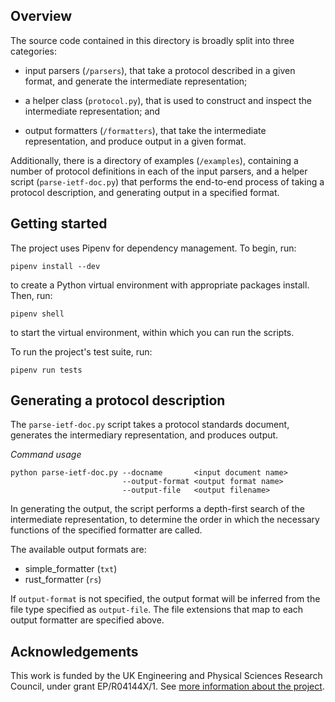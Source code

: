 Overview
--------

 The source code contained in this directory is broadly split into three
 categories:

  - input parsers (`/parsers`), that take a protocol described in a
    given format, and generate the intermediate representation;

  - a helper class (`protocol.py`), that is used to
    construct and inspect the intermediate representation; and

  - output formatters (`/formatters`), that take the intermediate
    representation, and produce output in a given format.

 Additionally, there is a directory of examples (`/examples`), containing a
 number of protocol definitions in each of the input parsers, and a helper
 script (`parse-ietf-doc.py`) that performs the end-to-end process of
 taking a protocol description, and generating output in a specified format.

 Getting started
 ---------------

 The project uses Pipenv for dependency management. To begin, run:

 ```~~~~~~~~
 pipenv install --dev
 ```

to create a Python virtual environment with appropriate packages install.
Then, run:
 ```~~~~~~~~
 pipenv shell
 ```

to start the virtual environment, within which you can run the scripts.

To run the project's test suite, run:
 ```~~~~~~~~
 pipenv run tests
 ```

 Generating a protocol description
 ---------------------------------

 The `parse-ietf-doc.py` script takes a protocol standards document,
 generates the intermediary representation, and produces
 output.

 *Command usage*

 ```
 python parse-ietf-doc.py --docname       <input document name>
                          --output-format <output format name>
                          --output-file   <output filename>
 ```

 In generating the output, the script performs a depth-first search of the
 intermediate representation, to determine the order in which the necessary
 functions of the specified formatter are called.

 The available output formats are:
  - simple_formatter (`txt`)
  - rust_formatter (`rs`)

  If `output-format` is not specified, the output format will be inferred from
  the file type specified as `output-file`. The file extensions that map to each
  output formatter are specified above.
 
## Acknowledgements

This work is funded by the UK Engineering and Physical Sciences Research
Council, under grant EP/R04144X/1. See [more information about the project](https://github.com/glasgow-ipl/ips-protodesc-code/blob/master/FUNDING.md).
